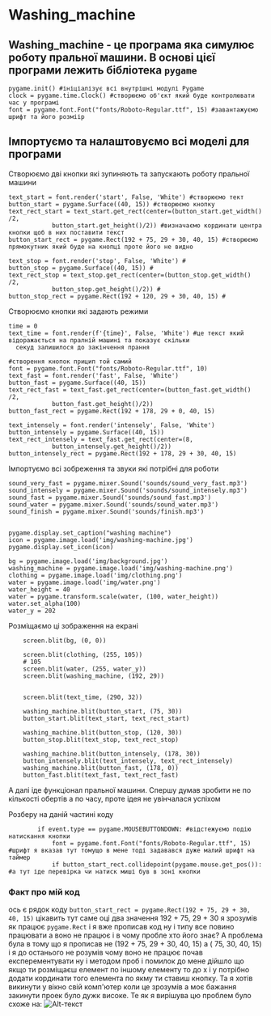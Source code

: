 # Washing_machine
## Washing_machine - це програма яка симулює роботу пральної машини. В основі цієї програми лежить бібліотека ```pygame```

```python~~
pygame.init() #ініціалізує всі внутрішні модулі Pygame
clock = pygame.time.Clock() #створюємо об'єкт який буде контролювати час у програмі
font = pygame.font.Font("fonts/Roboto-Regular.ttf", 15) #завантажуємо шрифт та його розміір
```

## Імпортуємо та налаштовуємо всі моделі для програми


Створюємо дві кнопки які зупиняють та запускають роботу пральної машини

```python~~
text_start = font.render('start', False, 'White') #створюємо тект
button_start = pygame.Surface((40, 15)) #створюємо кнопку
text_rect_start = text_start.get_rect(center=(button_start.get_width() /2,
            button_start.get_height()/2)) #визначаємо кординати центра кнопки щоб в них поставити текст
button_start_rect = pygame.Rect(192 + 75, 29 + 30, 40, 15) #створюємо прямокутник який буде на кнопці проте його не видно

text_stop = font.render('stop', False, 'White') #
button_stop = pygame.Surface((40, 15)) #
text_rect_stop = text_stop.get_rect(center=(button_stop.get_width() /2, 
            button_stop.get_height()/2)) #
button_stop_rect = pygame.Rect(192 + 120, 29 + 30, 40, 15) #
```

Створюємо кнопки які задають режими

```python~~
time = 0
text_time = font.render(f'{time}', False, 'White') #це текст який відоражається на пралній машині та показує скільки
  секуд залишилося до закінчення прання

#створення кнопок прицип той самий
font = pygame.font.Font("fonts/Roboto-Regular.ttf", 10)
text_fast = font.render('fast', False, 'White')
button_fast = pygame.Surface((40, 15))
text_rect_fast = text_fast.get_rect(center=(button_fast.get_width() /2,
            button_fast.get_height()/2))
button_fast_rect = pygame.Rect(192 + 178, 29 + 0, 40, 15)

text_intensely = font.render('intensely', False, 'White')
button_intensely = pygame.Surface((40, 15))
text_rect_intensely = text_fast.get_rect(center=(8,
            button_intensely.get_height()/2))
button_intensely_rect = pygame.Rect(192 + 178, 29 + 30, 40, 15)
```

Імпортуємо всі зобреження та звуки які потрібні для роботи

```python~~
sound_very_fast = pygame.mixer.Sound('sounds/sound_very_fast.mp3')
sound_intensely = pygame.mixer.Sound('sounds/sound_intensely.mp3')
sound_fast = pygame.mixer.Sound('sounds/sound_fast.mp3')
sound_water = pygame.mixer.Sound('sounds/sound_water.mp3')
sound_finish = pygame.mixer.Sound('sounds/finish.mp3')


pygame.display.set_caption("washing machine")
icon = pygame.image.load('img/washing-machine.jpg')
pygame.display.set_icon(icon)

bg = pygame.image.load('img/background.jpg')
washing_machine = pygame.image.load('img/washing-machine.png')
clothing = pygame.image.load('img/clothing.png')
water = pygame.image.load('img/water.png')
water_height = 40
water = pygame.transform.scale(water, (100, water_height))
water.set_alpha(100)
water_y = 202
```

Розміщаємо ці зображення на екрані 
```python~~
    screen.blit(bg, (0, 0))

    screen.blit(clothing, (255, 105))
    # 105
    screen.blit(water, (255, water_y))
    screen.blit(washing_machine, (192, 29))


    screen.blit(text_time, (290, 32))

    washing_machine.blit(button_start, (75, 30))
    button_start.blit(text_start, text_rect_start)

    washing_machine.blit(button_stop, (120, 30))
    button_stop.blit(text_stop, text_rect_stop)

    washing_machine.blit(button_intensely, (178, 30))
    button_intensely.blit(text_intensely, text_rect_intensely)
    washing_machine.blit(button_fast, (178, 0))
    button_fast.blit(text_fast, text_rect_fast)
```

А далі іде функціонал пральної машини. Спершу думав зробити не по кількості обертів а по часу, проте ідея не увінчалася успіхом

Розберу на даній частині коду 
```python~~
        if event.type == pygame.MOUSEBUTTONDOWN: #відстежуємо подію натискання кнопки
            font = pygame.font.Font("fonts/Roboto-Regular.ttf", 15) #шрифт я вказав тут томущо в мене тоді задавався дуже малий шрифт на таймер
            if button_start_rect.collidepoint(pygame.mouse.get_pos()): #а тут іде перевірка чи натиск миші був в зоні кнопки
```

### Факт про мій код
ось є рядок коду ```button_start_rect = pygame.Rect(192 + 75, 29 + 30, 40, 15)``` 
цікавить тут саме оці два значення 192 + 75, 29 + 30 я зрозумів як працює ```pygame.Rect``` і я вже прописав код
ну і типу все повино працювати а воно не працює і в чому пробле хто його знає? А проблема була в тому що я прописав
не (192 + 75, 29 + 30, 40, 15) а ( 75, 30, 40, 15) і я до останього не розумів чому воно не працює почав експерементувати
ну і методом проб і помилок до мене дійшло що якщо ти розміщаєш елемент по іншому елементу то до x і y потрібно додати 
кординати того елемента по якму ти ставиш кнопку. Та я хотів викинути у вікно свій комп'ютер коли це зрозумів а моє бажання
закинути проек було дужк високе.
Те як я вирішува цю проблем було схоже на:
![Alt-текст](https://cs13.pikabu.ru/post_img/big/2023/07/12/5/1689144753284012617.png "Орк")
